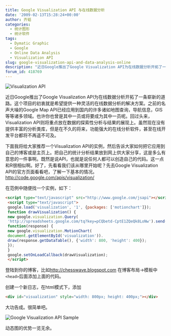 ```yaml
---
title: Google Visualization API 与在线数据分析
date: '2009-02-13T15:28:24+00:00'
author: 齐韬
categories:
  - 统计图形
  - 统计软件
tags:
  - Dymatic Graphic
  - Google
  - Online Data Analysis
  - Visualization API
slug: google-visualization-api-and-data-analysis-online
description: "近日Google推出了Google Visualization API为在线数据分析开拓了一条崭新的道路。这个项目的初衷就是希望提供一种灵活的在线数据分析的解决方案。之前的名声大噪的Google Map API已经应用到国内的许多诸如地图查询，导航信息，GIS等等诸多领域。也许你也曾是其中一员或将要成为其中一员呢。回过头来，Visualization API则将重点放在数据的探索性分析与结果的展现上。虽然现在没有提供丰富的分析类库，但是在不久的将来，功能强大的在线分析软件，甚至在线开发平台都将不再遥不可及。"
forum_id: 418769
---
```


![Visualization API](https://uploads.cosx.org/2009/02/gviz1.jpg)

近日Google推出了Google Visualization API为在线数据分析开拓了一条崭新的道路。这个项目的初衷就是希望提供一种灵活的在线数据分析的解决方案。之前的名声大噪的Google Map API已经应用到国内的许多诸如地图查询，导航信息，GIS等等诸多领域。也许你也曾是其中一员或将要成为其中一员呢。回过头来，Visualization API则将重点放在数据的探索性分析与结果的展现上。虽然现在没有提供丰富的分析类库，但是在不久的将来，功能强大的在线分析软件，甚至在线开发平台都将不再遥不可及。

下面我将给大家推荐一个Visualization API的实例，然后告诉大家如何把它应用到自己的博客或是主页上。把自己的统计分析结果放到网上供大家分享，这是多么有意思的一件事啊。既然是说API，也就是说任何人都可以创造自己的代码。这一点和R很相似啊。好了，先看看我们该从哪里开始呢？先去Google Visualization API的官方页面看看吧，了解一下基本的情况。<http://code.google.com/apis/visualization/>

在范例中随便找一个实例，如下：

```html
<script type="text/javascript" src="http://www.google.com/jsapi"></script>
 <script type="text/javascript">
 google.load('visualization', '1', {packages: ['motionchart']});
 function drawVisualization() {
 new google.visualization.Query(
 'http://spreadsheets.google.com/tq?key=pCQbetd-CptE1ZQeQk8LoNw').send(
 function(response) {
 new google.visualization.MotionChart(
 document.getElementById('visualization')).
 draw(response.getDataTable(), {'width': 800, 'height': 400});
 });
 }
 google.setOnLoadCallback(drawVisualization);
 </script>
```

登陆到你的博客，比如<http://chesswave.blogspot.com> 在博客布局->模板中`<head>`后面添加上面的代码。

创建一个新日志，在html模式下，添加

```html
<div id="visualization" style="width: 800px; height: 400px;"></div>
```

大功告成。很简单吧。

![Google Visualization API Sample](https://uploads.cosx.org/2009/02/google_sample.bmp)

动态图的优势一览无余。
